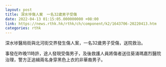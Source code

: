 ```yaml
---
layout: post
title: 深水埗傷人案　一名32歲男子受傷
date: 2022-04-13 01:15:05.000000000 +08:00
link: https://news.rthk.hk/rthk/ch/component/k2/1643706-20220413.htm
categories: rthk
---
```


深水埗醫局街與北河街交界發生傷人案，一名32歲男子受傷，送院救治。

事發在昨晚11時許，途人發現受傷男子，及後救護人員將傷者送往葵涌瑪嘉烈醫院治理，警方正追緝兩名身穿黑色上衣的非華裔男子。
